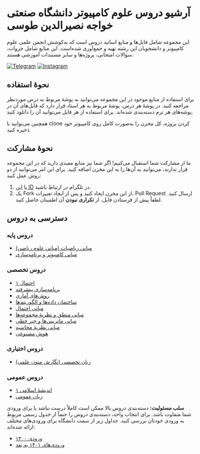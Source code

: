 # آرشیو دروس علوم کامپیوتر دانشگاه صنعتی خواجه نصیرالدین طوسی
این مجموعه شامل فایل‌ها و منابع اساتید دروس است که به‌کوشش انجمن علمی علوم کامپیوتر و دانشجویان این رشته تهیه و جمع‌آوری شده‌است. این منابع شامل جزوات، سؤالات امتحانی، پروژه‌ها و سایر مستندات آموزشی هستند.

[![Telegram](https://img.shields.io/badge/Telegram-2CA5E0?style=for-the-badge&logo=telegram&logoColor=white)](https://t.me/KNTU_CSSA)
[![Instagram](https://img.shields.io/badge/Instagram-E4405F?style=for-the-badge&logo=instagram&logoColor=white)](https://instagram.com/kntu_cssa)
## نحوهٔ استفاده
برای استفاده از منابع موجود در این مجموعه می‌توانید به پوشهٔ مربوط به درس موردنظر مراجعه کنید. در پوشهٔ هر درس، پوشهٔ مربوط به هر استاد قرار دارد که فایل‌های آن در پوشه‌های هر ترم دسته‌بندی شده‌اند. برای استفاده از هر فایل می‌توانید آن را دانلود کنید.

همچنین می‌توانید با clone کردن پروژه، کل مخزن را به‌صورت کامل روی کامپیوتر خود ذخیره کنید.
## نحوهٔ مشارکت  
ما از مشارکت شما استقبال می‌کنیم! اگر شما نیز منابع مفیدی دارید که در این مجموعه قرار ندارند، می‌توانید به آن‌ها را به این مخزن اضافه کنید. برای این امر می‌توانید از دو روش عمل کنید:  
1. با [این ID](https://t.me/heliataromi) در تلگرام در ارتباط باشید.
2. یک Fork از این مخزن ایجاد کنید و پس از ایجاد تغییرات، Pull Request ارسال کنید.
لطفاً پیش از فرستادن فایل، از **تکراری نبودن** آن اطمینان حاصل کنید.
## دسترسی به دروس
### دروس پایه
- [مبانی ریاضیات (مبانی علوم ریاضی)](./مبانی%20ریاضیات%20(مبانی%20علوم%20ریاضی)/)
- [مبانی کامپیوتر و برنامه‌سازی](./مبانی%20کامپیوتر%20و%20برنامه%E2%80%8Cسازی/)

### دروس تخصصی
- [احتمال ۱](./احتمال%20۱/)
- [برنامه‌سازی پیشرفته](./برنامه%E2%80%8Cسازی%20پیشرفته/)
- [روش‌های آماری](./روش%E2%80%8Cهای%20آماری/)
- [ساختمان داده‌ها و الگوریتم‌ها](./ساختمان%20داده%E2%80%8Cها%20و%20الگوریتم%E2%80%8Cها/)
- [مبانی احتمال](./مبانی%20احتمال/)
- [مبانی منطق و نظریهٔ مجموعه‌ها](./مبانی%20منطق%20و%20نظریهٔ%20مجموعه%E2%80%8Cها/)
- [مبانی ماتریس‌ها و جبر خطی](./مبانی%20ماتریس%E2%80%8Cها%20و%20جبر%20خطی/)
- [مبانی نظریهٔ محاسبه](./مبانی%20نظریهٔ%20محاسبه/)
- [هوش مصنوعی](./هوش%20مصنوعی/)

### دروس اختیاری
- [زبان تخصصی (نگارش متون علمی)](./زبان%20تخصصی%20(نگارش%20متون%20علمی)/)

### دروس عمومی
- [اندیشهٔ اسلامی ۱](./اندیشهٔ%20اسلامی%20۱/)
- [زبان عمومی](./زبان%20عمومی/)

**سلب مسئولیت:** دسته‌بندی دروس بالا ممکن است کاملاً درست نباشد یا برای ورودی شما متفاوت باشد. برای انتخاب واحد، دسته‌بندی دروس را حتماً از جدول رسمی مربوط به ورودی خودتان بررسی کنید. جداول زیر از سمت دانشگاه برای ورودی‌های مختلف ارائه شده‌اند:
- [ورودی ۱۴۰۰](./جدول%20پیشنهادی%20دروس%20ورودی%20۱۴۰۰.pdf/)
- [ورودی‌های ۱۴۰۱ به بعد](./جدول%20پیشنهادی%20دروس%20ورودی%20۱۴۰۱%20به%20بعد.pdf/)